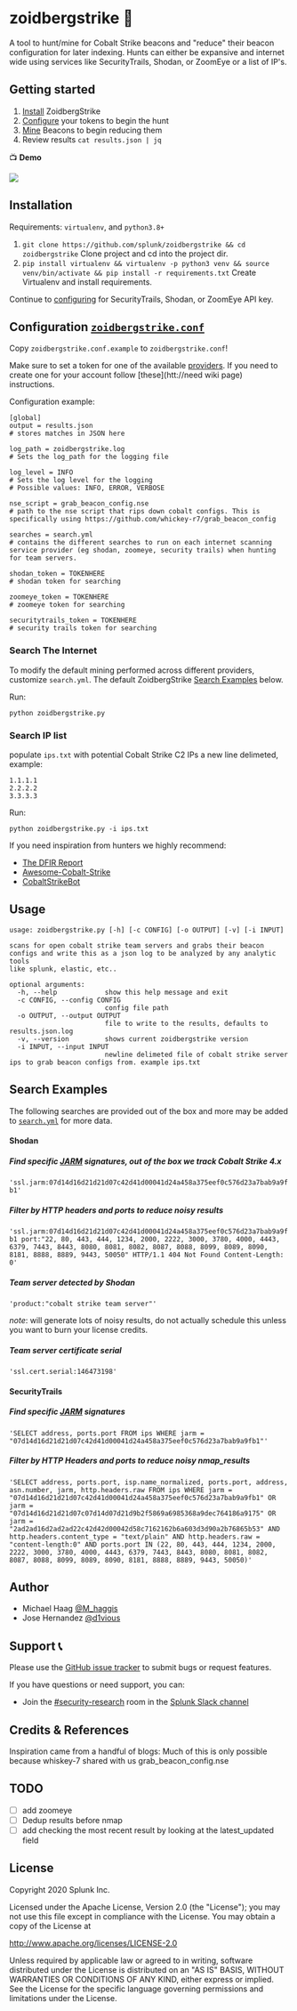 # zoidbergstrike 👀
A tool to hunt/mine for Cobalt Strike beacons and "reduce"
their beacon configuration for later indexing. Hunts can either be expansive and internet wide using services like SecurityTrails, Shodan, or ZoomEye or a list of IP's.

## Getting started

1. [Install](#installation) ZoidbergStrike
2. [Configure](#configuration) your tokens to begin the hunt
3. [Mine](#search-examples) Beacons to begin reducing them
4. Review results `cat results.json | jq`

:tv: **Demo**

![](static/demo.gif)

## Installation

Requirements: `virtualenv`, and `python3.8+`

1. `git clone https://github.com/splunk/zoidbergstrike && cd zoidbergstrike` Clone project and cd into the project dir.
2. `pip install virtualenv && virtualenv -p python3 venv && source venv/bin/activate && pip install -r requirements.txt` Create Virtualenv and install requirements.

Continue to [configuring](#configuration) for SecurityTrails, Shodan, or ZoomEye API key.

## Configuration [`zoidbergstrike.conf`](https://github.com/splunk/zoidbergstrike/blob/master/zoidbergstrike.conf.example)

Copy `zoidbergstrike.conf.example` to `zoidbergstrike.conf`!

Make sure to set a token for one of the available [providers](https://github.com/splunk/zoidbergstrike/blob/main/zoidbergstrike.conf.example#L18-L25). If you need to create one for your account follow [these](htt://need wiki page) instructions.

Configuration example:

```
[global]
output = results.json
# stores matches in JSON here

log_path = zoidbergstrike.log
# Sets the log_path for the logging file

log_level = INFO
# Sets the log level for the logging
# Possible values: INFO, ERROR, VERBOSE

nse_script = grab_beacon_config.nse
# path to the nse script that rips down cobalt configs. This is specifically using https://github.com/whickey-r7/grab_beacon_config

searches = search.yml
# contains the different searches to run on each internet scanning service provider (eg shodan, zoomeye, security trails) when hunting for team servers.

shodan_token = TOKENHERE
# shodan token for searching

zoomeye_token = TOKENHERE
# zoomeye token for searching

securitytrails_token = TOKENHERE
# security trails token for searching
```

### Search The Internet

To modify the default mining performed across different providers, customize `search.yml`. The default ZoidbergStrike [Search Examples](#search-examples) below.

Run:

`python zoidbergstrike.py`

### Search IP list
populate `ips.txt` with potential Cobalt Strike C2 IPs a new line delimeted, example:

```
1.1.1.1
2.2.2.2
3.3.3.3
```

Run:

`python zoidbergstrike.py -i ips.txt`

If you need inspiration from hunters we highly recommend:

* [The DFIR Report](https://twitter.com/TheDFIRReport)
* [Awesome-Cobalt-Strike](https://github.com/MichaelKoczwara/Awesome-CobaltStrike-Defence)
* [CobaltStrikeBot](https://twitter.com/cobaltstrikebot)

## Usage

```
usage: zoidbergstrike.py [-h] [-c CONFIG] [-o OUTPUT] [-v] [-i INPUT]

scans for open cobalt strike team servers and grabs their beacon configs and write this as a json log to be analyzed by any analytic tools
like splunk, elastic, etc..

optional arguments:
  -h, --help            show this help message and exit
  -c CONFIG, --config CONFIG
                        config file path
  -o OUTPUT, --output OUTPUT
                        file to write to the results, defaults to results.json.log
  -v, --version         shows current zoidbergstrike version
  -i INPUT, --input INPUT
                        newline delimeted file of cobalt strike server ips to grab beacon configs from. example ips.txt
```

## Search Examples

The following searches are provided out of the box and more may be added to [`search.yml`](https://github.com/splunk/zoidbergstrike/blob/main/search.yml) for more data.

#### Shodan

##### Find specific [JARM](https://blog.cobaltstrike.com/2020/12/08/a-red-teamer-plays-with-jarm/) signatures, out of the box we track Cobalt Strike 4.x
`'ssl.jarm:07d14d16d21d21d07c42d41d00041d24a458a375eef0c576d23a7bab9a9fb1'`

##### Filter by HTTP headers and ports to reduce noisy results
`'ssl.jarm:07d14d16d21d21d07c42d41d00041d24a458a375eef0c576d23a7bab9a9fb1 port:"22, 80, 443, 444, 1234, 2000, 2222, 3000, 3780, 4000, 4443, 6379, 7443, 8443, 8080, 8081, 8082, 8087, 8088, 8099, 8089, 8090, 8181, 8888, 8889, 9443, 50050" HTTP/1.1 404 Not Found Content-Length: 0'`

##### Team server detected by Shodan
`'product:"cobalt strike team server"'`

_note_: will generate lots of noisy results, do not actually schedule this unless you want to burn your license credits.

##### Team server certificate serial
`'ssl.cert.serial:146473198'`

#### SecurityTrails

##### Find specific [JARM](https://blog.cobaltstrike.com/2020/12/08/a-red-teamer-plays-with-jarm/) signatures
`'SELECT address, ports.port FROM ips WHERE jarm = "07d14d16d21d21d07c42d41d00041d24a458a375eef0c576d23a7bab9a9fb1"'`

##### Filter by HTTP Headers and ports to reduce noisy nmap_results
`'SELECT address, ports.port, isp.name_normalized, ports.port, address, asn.number, jarm, http.headers.raw FROM ips WHERE jarm = "07d14d16d21d21d07c42d41d00041d24a458a375eef0c576d23a7bab9a9fb1" OR jarm = "07d14d16d21d21d07c07d14d07d21d9b2f5869a6985368a9dec764186a9175" OR jarm = "2ad2ad16d2ad2ad22c42d42d00042d58c7162162b6a603d3d90a2b76865b53" AND http.headers.content_type = "text/plain" AND http.headers.raw = "content-length:0" AND ports.port IN (22, 80, 443, 444, 1234, 2000, 2222, 3000, 3780, 4000, 4443, 6379, 7443, 8443, 8080, 8081, 8082, 8087, 8088, 8099, 8089, 8090, 8181, 8888, 8889, 9443, 50050)'`

## Author

* Michael Haag [@M_haggis](https://twitter.com/M_haggis)
* Jose Hernandez [@d1vious](https://twitter.com/d1vious)

## Support 📞
Please use the [GitHub issue tracker](https://github.com/splunk/zoidbergstrike/issues) to submit bugs or request features.

If you have questions or need support, you can:

* Join the [#security-research](https://splunk-usergroups.slack.com/archives/C1S5BEF38) room in the [Splunk Slack channel](http://splunk-usergroups.slack.com)

## Credits & References

Inspiration came from a handful of blogs:
Much of this is only possible because whiskey-7 shared with us grab_beacon_config.nse

## TODO
- [ ] add zoomeye
- [ ] Dedup results before nmap
- [ ] add checking the most recent result by looking at the latest_updated field

## License
Copyright 2020 Splunk Inc.

Licensed under the Apache License, Version 2.0 (the "License");
you may not use this file except in compliance with the License.
You may obtain a copy of the License at

http://www.apache.org/licenses/LICENSE-2.0

Unless required by applicable law or agreed to in writing, software
distributed under the License is distributed on an "AS IS" BASIS,
WITHOUT WARRANTIES OR CONDITIONS OF ANY KIND, either express or implied.
See the License for the specific language governing permissions and
limitations under the License.
